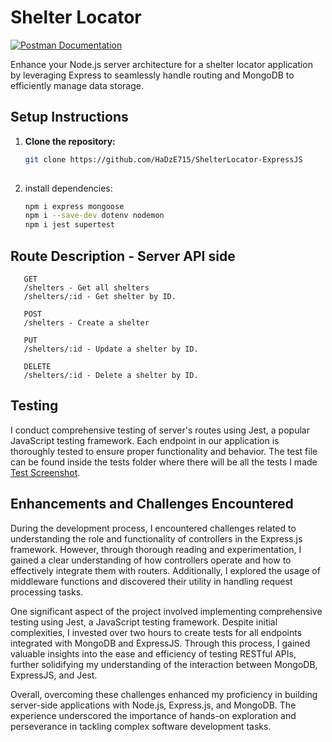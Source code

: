 # Shelter Locator

[![Postman Documentation](https://img.shields.io/badge/Postman-Documentation-orange)](https://documenter.getpostman.com/view/31556366/2s9YyzcHd8)

Enhance your Node.js server architecture for a shelter locator application by leveraging Express 
to seamlessly handle routing and MongoDB to efficiently manage data storage.

## Setup Instructions

1. **Clone the repository:**

   ```bash
   git clone https://github.com/HaDzE715/ShelterLocator-ExpressJS
  
2. install dependencies: 
    ```bash
    npm i express mongoose
    npm i --save-dev dotenv nodemon
    npm i jest supertest
    ```

## Route Description - Server API side

       GET
       /shelters - Get all shelters
       /shelters/:id - Get shelter by ID.

       POST
       /shelters - Create a shelter

       PUT
       /shelters/:id - Update a shelter by ID.

       DELETE
       /shelters/:id - Delete a shelter by ID.

## Testing 
  I conduct comprehensive testing of server's routes using Jest, a popular JavaScript testing framework.
  Each endpoint in our application is thoroughly tested to ensure proper functionality and behavior.
  The test file can be found inside the tests folder where there will be all the tests I made 
  [Test Screenshot](https://imgur.com/aUuujCU).

## Enhancements and Challenges Encountered
During the development process, I encountered challenges related to understanding the role and functionality of controllers in the Express.js framework. However, through thorough reading and experimentation, I gained a clear understanding of how controllers operate and how to effectively integrate them with routers. Additionally, I explored the usage of middleware functions and discovered their utility in handling request processing tasks.

One significant aspect of the project involved implementing comprehensive testing using Jest, a JavaScript testing framework. Despite initial complexities, I invested over two hours to create tests for all endpoints integrated with MongoDB and ExpressJS. Through this process, I gained valuable insights into the ease and efficiency of testing RESTful APIs, further solidifying my understanding of the interaction between MongoDB, ExpressJS, and Jest.

Overall, overcoming these challenges enhanced my proficiency in building server-side applications with Node.js, Express.js, and MongoDB. The experience underscored the importance of hands-on exploration and perseverance in tackling complex software development tasks.
